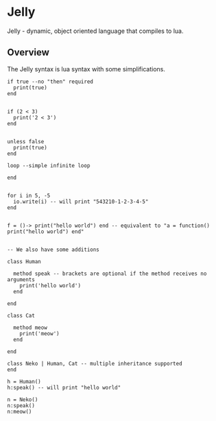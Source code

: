 # Jelly

Jelly - dynamic, object oriented language that compiles to lua.

## Overview

The Jelly syntax is lua syntax with some simplifications.
```
if true --no "then" required
  print(true)
end


if (2 < 3)
  print('2 < 3')
end


unless false
  print(true)
end

loop --simple infinite loop

end


for i in 5, -5
  io.write(i) -- will print "543210-1-2-3-4-5"
end


f = ()-> print("hello world") end -- equivalent to "a = function() print("hello world") end"


-- We also have some additions

class Human

  method speak -- brackets are optional if the method receives no arguments
    print('hello world')
  end

end

class Cat

  method meow
    print('meow')
  end

end

class Neko | Human, Cat -- multiple inheritance supported
end

h = Human()
h:speak() -- will print "hello world"

n = Neko()
n:speak()
n:meow()
```

